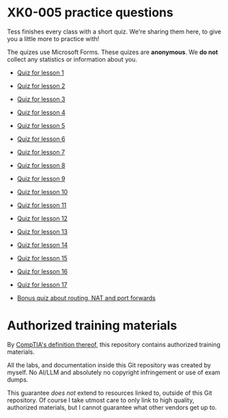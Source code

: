 # XK0-005 practice questions

Tess finishes every class with a short quiz. We're sharing them here, to give you a little more to practice with!

The quizes use Microsoft Forms. These quizes are **anonymous**. We **do not** collect any statistics or information about you.

* [Quiz for lesson 1](https://forms.office.com/Pages/ResponsePage.aspx?id=4KzegEZ3LUmWRur8dH4SDzSKcBla8tJCm5Xudre2PKdURElUUTMzVEJSODRFQVc0NTgxSTlaN1dTUy4u)
* [Quiz for lesson 2](https://forms.office.com/Pages/ResponsePage.aspx?id=4KzegEZ3LUmWRur8dH4SDzSKcBla8tJCm5Xudre2PKdUQk5OUklIVUowOElLUzFHNVNQOVY5VVNNNC4u)
* [Quiz for lesson 3](https://forms.office.com/Pages/ResponsePage.aspx?id=4KzegEZ3LUmWRur8dH4SDzSKcBla8tJCm5Xudre2PKdUOFBLQkQ0NTVOMkc2VkxTTDk1Wkc0UDY4Vi4u)
* [Quiz for lesson 4](https://forms.office.com/Pages/ResponsePage.aspx?id=4KzegEZ3LUmWRur8dH4SDzSKcBla8tJCm5Xudre2PKdUNDdBTUYyRUtWVVYxRFdOUkJGQVpNQTAyMi4u)
* [Quiz for lesson 5](https://forms.office.com/Pages/ResponsePage.aspx?id=4KzegEZ3LUmWRur8dH4SDzSKcBla8tJCm5Xudre2PKdUOFg3VlhZTkVUSjM1SUM0SlpQRE0wTDI3Vy4u)
* [Quiz for lesson 6](https://forms.office.com/Pages/ResponsePage.aspx?id=4KzegEZ3LUmWRur8dH4SDzSKcBla8tJCm5Xudre2PKdURFNaQTlTTDVSRzhXNzM1Tko5QUFMMlo2Si4u)
* [Quiz for lesson 7](https://forms.office.com/Pages/ResponsePage.aspx?id=4KzegEZ3LUmWRur8dH4SDzSKcBla8tJCm5Xudre2PKdUQkhISUZFMVZZMkZKS0ZYWFZIOFQwNDBaTS4u)
* [Quiz for lesson 8](https://forms.office.com/Pages/ResponsePage.aspx?id=4KzegEZ3LUmWRur8dH4SDzSKcBla8tJCm5Xudre2PKdUMVVTR1NZMVFLWlRPNEJLOExFODc3Tzg0Vy4u)
* [Quiz for lesson 9](https://forms.office.com/Pages/ResponsePage.aspx?id=4KzegEZ3LUmWRur8dH4SDzSKcBla8tJCm5Xudre2PKdUOVhPQU02OFZXTlM3VUdKTUVJNVRBOUY3WS4u)
* [Quiz for lesson 10](https://forms.office.com/Pages/ResponsePage.aspx?id=4KzegEZ3LUmWRur8dH4SDzSKcBla8tJCm5Xudre2PKdUNkU5SEIyQklBSlVYUURDSzRLNjJVSFpYWC4u)
* [Quiz for lesson 11](https://forms.office.com/Pages/ResponsePage.aspx?id=4KzegEZ3LUmWRur8dH4SDzSKcBla8tJCm5Xudre2PKdUOU4wN1JEUjhPVE1OVFZEMElaQjVSSUpHUi4u)
* [Quiz for lesson 12](https://forms.office.com/Pages/ResponsePage.aspx?id=4KzegEZ3LUmWRur8dH4SDzSKcBla8tJCm5Xudre2PKdUOU5QVTBNSDlZOVRLQ0pTUEZIQTlTNVE5TS4u)
* [Quiz for lesson 13](https://forms.office.com/Pages/ResponsePage.aspx?id=4KzegEZ3LUmWRur8dH4SDzSKcBla8tJCm5Xudre2PKdUOVJWVEpPRENTRU5EUUxTTTBUT1Q5SDBHUi4u)
* [Quiz for lesson 14](https://forms.office.com/Pages/ResponsePage.aspx?id=4KzegEZ3LUmWRur8dH4SDzSKcBla8tJCm5Xudre2PKdUQlJWMEdFS0ZRVkFLSklTUDRDSjlZNERYRS4u)
* [Quiz for lesson 15](https://forms.office.com/Pages/ResponsePage.aspx?id=4KzegEZ3LUmWRur8dH4SDzSKcBla8tJCm5Xudre2PKdURTBFQkZTR1lPUDNTNTNRUFhRUTJKNjhaSy4u)
* [Quiz for lesson 16](https://forms.office.com/Pages/ResponsePage.aspx?id=4KzegEZ3LUmWRur8dH4SDzSKcBla8tJCm5Xudre2PKdUNzg0MkRXOEVGU0czT1NYVkhZWTRXWFNYWS4u)
* [Quiz for lesson 17](https://forms.office.com/Pages/ResponsePage.aspx?id=4KzegEZ3LUmWRur8dH4SDzSKcBla8tJCm5Xudre2PKdUQVZLSllSUUVNWlU3TEdFWko2WDFLMFFCWS4u)

* [Bonus quiz about routing, NAT and port forwards](https://forms.office.com/Pages/ResponsePage.aspx?id=4KzegEZ3LUmWRur8dH4SDzSKcBla8tJCm5Xudre2PKdUNkdLOUlLWVQxUVhZUVdFSlgxOUtCNTNIUC4u)


# Authorized training materials
By [CompTIA's definition thereof](https://www.comptia.org/en-us/resources/test-policies/unauthorized-training-materials/), this repository contains authorized training materials. 

All the labs, and documentation inside this Git repository was created by myself. No AI/LLM and absolutely no copyright infringement or use of exam dumps. 

This guarantee _does not_ extend to resources linked to, outside of this Git repository. Of course I take utmost care to only link to high quality, authorized materials, but I cannot guarantee what other vendors get up to. 
